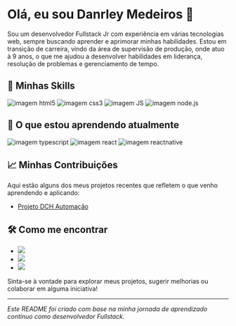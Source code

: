 # Olá, eu sou Danrley Medeiros 👋

  Sou um desenvolvedor Fullstack Jr com experiência em várias tecnologias web, sempre buscando aprender e aprimorar minhas habilidades. Estou em transição de carreira, vindo da área de supervisão de produção, onde atuo à 9 anos, o que me ajudou a desenvolver habilidades em liderança, resolução de problemas e gerenciamento de tempo.

## 🚀 Minhas Skills


 <img src="https://img.shields.io/badge/HTML5-E34F26?style=for-the-badge&logo=html5&logoColor=white" alt="imagem html5" />  <img src="https://img.shields.io/badge/CSS3-1572B6?style=for-the-badge&logo=css3&logoColor=white" alt="imagem css3" />  <img src="https://img.shields.io/badge/JavaScript-F7DF1E?style=for-the-badge&logo=javascript&logoColor=black" alt="imagem JS" />  <img src="https://img.shields.io/badge/Node.js-43853D?style=for-the-badge&logo=node.js&logoColor=white" alt="imagem node.js" />


## 🌱 O que estou aprendendo atualmente
 <img src="https://img.shields.io/badge/TypeScript-007ACC?style=for-the-badge&logo=typescript&logoColor=white" alt="imagem typescript" />  <img src="https://img.shields.io/badge/React-20232A?style=for-the-badge&logo=react&logoColor=61DAFB" alt="imagem react" />  <img src="https://img.shields.io/badge/React_Native-20232A?style=for-the-badge&logo=react&logoColor=61DAFB" alt="imagem reactnative" />




## 📈 Minhas Contribuições

Aqui estão alguns dos meus projetos recentes que refletem o que venho aprendendo e aplicando:

- <a href="https://github.com/DanrleyMedeiros/Projeto-WebSite-DCH-Automa--o">Projeto DCH Automação</a>


## 🛠️ Como me encontrar 

- <a href="www.linkedin.com/in/danrley-medeiros-vieira-21b72b2a2"> <img src="https://img.shields.io/badge/LinkedIn-0077B5?style=for-the-badge&logo=linkedin&logoColor=white"></a>
- <a href="mailto:danrley.medeiros@hotmail.com"> <img src="https://img.shields.io/badge/Microsoft_Outlook-0078D4?style=for-the-badge&logo=microsoft-outlook&logoColor=white"></a>
- <a href="https://wa.me/5548988323308?text=Oii%20Danrley,%20encontrei%20seu%20perfil%20GitHub%20!!%20"><img src="https://img.shields.io/badge/WhatsApp-25D366?style=for-the-badge&logo=whatsapp&logoColor=white"></a>

Sinta-se à vontade para explorar meus projetos, sugerir melhorias ou colaborar em alguma iniciativa!

---

*Este README foi criado com base na minha jornada de aprendizado contínuo como desenvolvedor Fullstack.*
